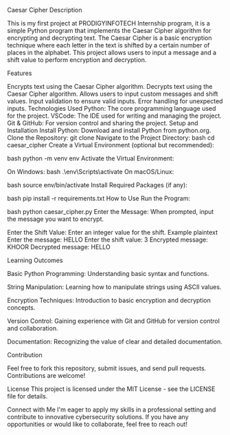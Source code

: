 Caesar Cipher
Description

This is my first project at PRODIGYINFOTECH Internship program, it is a simple Python program that implements the Caesar Cipher algorithm for encrypting and decrypting text. The Caesar Cipher is a basic encryption technique where each letter in the text is shifted by a certain number of places in the alphabet. This project allows users to input a message and a shift value to perform encryption and decryption.

Features

Encrypts text using the Caesar Cipher algorithm.
Decrypts text using the Caesar Cipher algorithm.
Allows users to input custom messages and shift values.
Input validation to ensure valid inputs.
Error handling for unexpected inputs.
Technologies Used
Python: The core programming language used for the project.
VSCode: The IDE used for writing and managing the project.
Git & GitHub: For version control and sharing the project.
Setup and Installation
Install Python: Download and install Python from python.org.
Clone the Repository:
git clone <repository-url>
Navigate to the Project Directory:
bash cd caesar_cipher Create a Virtual Environment (optional but recommended):

bash python -m venv env Activate the Virtual Environment:

On Windows:
bash .\env\Scripts\activate On macOS/Linux:

bash source env/bin/activate Install Required Packages (if any):

bash pip install -r requirements.txt How to Use Run the Program:

bash python caesar_cipher.py Enter the Message: When prompted, input the message you want to encrypt.

Enter the Shift Value: Enter an integer value for the shift.
Example plaintext Enter the message: HELLO Enter the shift value: 3 Encrypted message: KHOOR Decrypted message: HELLO

Learning Outcomes

Basic Python Programming: Understanding basic syntax and functions.

String Manipulation: Learning how to manipulate strings using ASCII values.

Encryption Techniques: Introduction to basic encryption and decryption concepts.

Version Control: Gaining experience with Git and GitHub for version control and collaboration.

Documentation: Recognizing the value of clear and detailed documentation.

Contribution

Feel free to fork this repository, submit issues, and send pull requests. Contributions are welcome!

License
This project is licensed under the MIT License - see the LICENSE file for details.

Connect with Me
I'm eager to apply my skills in a professional setting and contribute to innovative cybersecurity solutions. If you have any opportunities or would like to collaborate, feel free to reach out!

